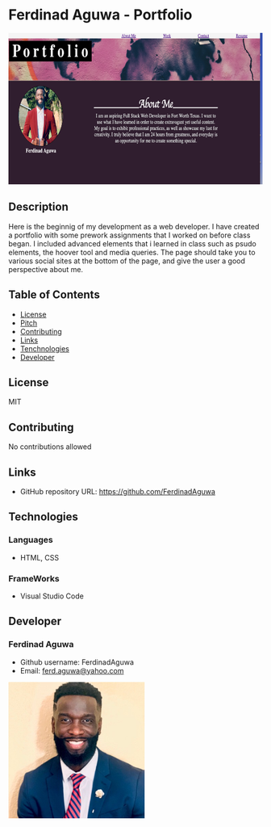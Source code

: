 # Ferdinad Aguwa - Portfolio
<img src= "Photo/Photo.jpg"
     alt="preview portfolio image "
     style="margin-right: 10px; height: 300px;" />
## Description
Here is the beginnig of my development as a web developer. I have created a portfolio with some prework assignments that I worked on before class began. I included advanced elements that i learned in class such as psudo elements, the hoover tool and media queries. The page should take you to various social sites at the bottom of the page, and give the user a good perspective about me. 

## Table of Contents
* [License](#license)
* [Pitch](#pitch)
* [Contributing](#contributing)
* [Links](#Links)
* [Tenchnologies](#Technologies)
* [Developer](#Developer)
## License
MIT
## Contributing
No contributions allowed  
## Links
* GitHub repository URL: https://github.com/FerdinadAguwa
## Technologies
### Languages
* HTML, CSS
### FrameWorks
* Visual Studio Code
## Developer
### Ferdinad Aguwa 
* Github username: FerdinadAguwa
* Email: ferd.aguwa@yahoo.com

<img src= "Photo/0.jpeg"
     alt="Contributer Photo"
     width=270px
     style="float: left; margin-right: 10px;"/>